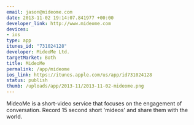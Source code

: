```yaml
--- 
email: jason@mideome.com
date: 2013-11-02 19:14:07.841977 +00:00
developer_link: http://www.mideome.com
devices: 
- ios
type: app
itunes_id: "731024128"
developer: MideoMe Ltd.
targetMarket: Both
title: MideoMe
permalink: /app/mideome
ios_link: https://itunes.apple.com/us/app/id731024128
status: publish
thumb: /uploads/app/2013-11/2013-11-02-mideome.png
---
```


MideoMe is a short-video service that focuses on the engagement of conversation. Record 15 second short 'mideos' and share them with the world.
